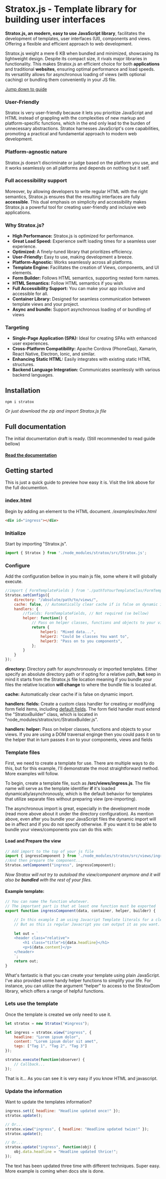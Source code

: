 
# Stratox.js - Template library for building user interfaces

**Stratox.js, an modern, easy to use JavaScript library**, facilitates the development of templates, user interfaces (UI), components and views. Offering a flexible and efficient approach to web development.

Stratox.js weight a mere 6 KB when bundled and minimized, showcasing its lightweight design. Despite its compact size, it rivals major libraries in functionality. This makes Stratox.js an efficient choice for both **applications** and traditional **websites**, ensuring optimal performance and load speeds. Its versatility allows for asynchronous loading of views (with optional caching) or bundling them conveniently in your JS file.

[Jump down to guide](#installation)

### User-Friendly
Stratox is very user-friendly because it lets you prioritize JavaScript and HTML instead of grappling with the complexities of new markup and platform-specific functions, which in the end only lead to the burden of unnecessary abstractions. Stratox harnesses JavaScript's core capabilities, promoting a practical and fundamental approach to modern web development.

### Platform-agnostic nature
Stratox.js doesn't discriminate or judge based on the platform you use, and it works seamlessly on all platforms and depends on nothing but it self.

### Full accessibility support
Moreover, by allowing developers to write regular HTML with the right semantics, Stratox.js ensures that the resulting interfaces are fully **accessible**. This dual emphasis on simplicity and accessibility makes Stratox.js a powerful tool for creating user-friendly and inclusive web applications.

### Why Stratox.js?
-   **High Performance:** Stratox.js is optimized for performance.
-   **Great Load Speed:** Experience swift loading times for a seamless user experience.
-   **Optimized:** A finely-tuned library that prioritizes efficiency.
-   **User-Friendly:** Easy to use, making development a breeze.
-   **Platform-Agnostic:** Works seamlessly across all platforms.
-   **Template Engine:** Facilitates the creation of Views, components, and UI elements.
-   **Form Builder:** Follows HTML semantics, supporting nested form names.
-   **HTML Semantics:** Follow HTML semantics if you wish
-   **Full Accessibility Support:** You can make your app inclusive and accessible for all.
-   **Container Library:** Designed for seamless communication between template views and your project.
- **Async and bundle:** Support asynchronous loading of or bundling of views

### Targeting
-   **Single-Page Application (SPA):** Ideal for creating SPAs with enhanced user experiences.
-   **Cross-Platform Compatibility:** Apache Cordova (PhoneGap), Xamarin, React Native, Electron, Ionic, and similar.
-   **Enhancing Static HTML:** Easily integrates with existing static HTML structures.
-   **Backend Language Integration:** Communicates seamlessly with various backend languages.

## Installation
```
npm i stratox
```
*Or just download the zip and import Stratox.js file*


## Full documentation
The initial documentation draft is ready. (Still recommended to read guide bellow)

#### [Read the documentation](https://wazabii.se/stratoxjs/)

## Getting started
This is just a quick guide to preview how easy it is. Visit the link above for the full documention.

### index.html
Begin by adding an element to the HTML document.
*/examples/index.html*
```html
<div id="ingress"></div>
```

### Initialize 
Start by importing "Stratox.js".
```js
import { Stratox } from './node_modules/stratox/src/Stratox.js';
```
### Configure 
Add the configuration bellow in you main js file, some where it will globally execute.
```js
//import { FormTemplateFields } from './pathToYourTemplateClas/FormTemplateFields.js';
Stratox.setConfigs({
    directory: "/absolute/path/to/views/",
    cache: false, // Automatically clear cache if is false on dynamic import
    handlers: {
    	//fields: FormTemplateFields, // Not required (se bellow)
    	helper: function() {
    		// Pass on helper classes, functions and objects to your views
    		return {
    			helper1: "Mixed data...",
    			helper2: "Could be classes You want to",
    			helper3: "Pass on to you components",
    		};
    	}
    }
});
```
**directory:**  Directory path for asynchronously or imported templates. Either specify an absolute directory path or if opting for a relative path, **but** keep in mind it starts from the Stratox.js file location meaning if you bundle your files the relative location **will change** to where the bundle file is located at.

**cache:** Automatically clear cache if is false on dynamic import.

**handlers: fields:** Create a custom class handler for creating or modifying form field items, including [default fields](https://wazabii.se/stratoxjs/dynamic-forms). The form field handler must extend the "StratoxBuilder" class, which is located in "node_modules/stratox/src/StratoxBuilder.js".

**handlers: helper:** Pass on helper classes, functions and objects to your views. If you are using a DOM traversal enginge then you could pass it on to the helper that in turn passes it on to your components, views and fields


### Template files
First, we need to create a template for use. There are multiple ways to do this, but for this example, I'll demonstrate the most straightforward method. More examples will follow.

To begin, create a template file, such as **/src/views/ingress.js**. The file name will serve as the template identifier **if** it's loaded dynamically/asynchronously, which is the default behavior for templates that utilize separate files without preparing view (pre-importing). 

The asynchronous import is great, especially in the development mode (read more above about it under the directory configuration). As mention above, even after you bundle your JavaScript files the dynamic import will be in affect and if you do not specify otherwise. If you want it to be able to bundle your views/components you can do this with:

#### Load and Prepare the view
```js
// Add import to the top of your js file
import { ingressComponent } from './node_modules/stratox/src/views/ingress.js';
//And then prepare the component...
Stratox.setComponent("ingress", ingressComponent);
```
*Now Stratox will not try to autoload the view/component anymore and it will also be **bundled** with the rest of your files.* 

#### Example template:
```js
// You can name the function whatever. 
// The important part is that at least one function must be exported
export function ingressComponent(data, container, helper, builder) {

	// In this example I am using Javacript Template literals for a clean look.
	// But as this is regular Javacript you can output it as you want.
	
	let out = `
	<header class="relative">
		<h1 class="title">${data.headline}</h1>
		<p>${data.content}</p>
	</header>
	`;
	return out;
}
```
What's fantastic is that you can create your template using plain JavaScript. I've also provided some handy helper functions to simplify your life. For instance, you can utilize the argument "helper" to access to the StratoxDom library, which offers a range of helpful functions.

###  Lets use the template
Once the template is created we only need to use it.
```js
let stratox = new Stratox("#ingress");

let ingress = stratox.view("ingress", {
    headline: "Lorem ipsum dolor",
    content: "Lorem ipsum dolor sit amet",
    tags: ["Tag 1", "Tag 2", "Tag 3"]
});

stratox.execute(function(observer) {
	// Callback...
});

```
That is it... As you can see it is very easy if you know HTML and javascript.


### Update the information
Want to update the templates information? 
```js
ingress.set({ headline: "Headline updated once!" });
stratox.update();

// Or...
stratox.view("ingress", { headline: "Headline updated twize!" });
stratox.update();

// Or...
stratox.update("ingress", function(obj) {
	obj.data.headline = "Headline updated thrice!";
});
```
The text has been updated three time with different techniques. Super easy. More example is coming when docs site is done.

